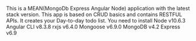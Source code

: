 This is a MEAN(MongoDb Express Angular Node) application with the latest stack version.
This app is based on CRUD basics and contains RESTFUL APIs.
It creates your Day-to-day todo list. 
You need to install 
Node v10.6.3
Angular CLI v8.3.8
rxjs v6.4.0
Mongoose v6.9.0
MongoDB v4.2
Express v6.9
